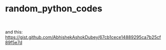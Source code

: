 # random_python_codes
<br/>

and this: https://gist.github.com/AbhishekAshokDubey/67cb1cece14889295ca7b25cf89f5e7d
